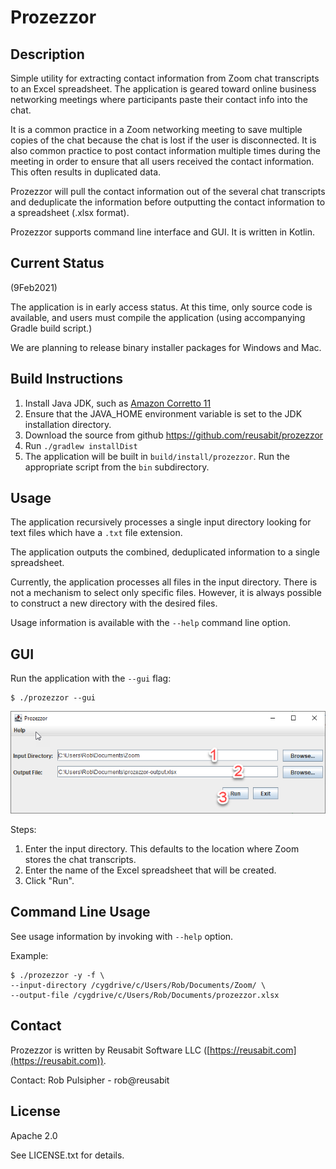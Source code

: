 # Prozezzor

## Description

Simple utility for extracting contact information from Zoom chat 
transcripts to an Excel spreadsheet. The application is geared 
toward online business networking 
meetings where participants paste their contact info into the chat. 

It is a common practice in a Zoom networking meeting to save multiple
copies of the chat because the chat is lost if the user is 
disconnected. It is also common practice to post contact information
multiple times during the meeting in order to ensure that all users
received the contact information. This often results in duplicated
data.

Prozezzor will pull the contact information out of the several chat transcripts
and deduplicate the information before outputting the contact information
to a spreadsheet (.xlsx format).

Prozezzor supports command line interface and GUI. It is written in Kotlin.


## Current Status

(9Feb2021)

The application is in early access status. At this time, 
only source code is available, and users must compile the 
application (using accompanying Gradle build script.)

We are planning to release binary installer packages 
for Windows and Mac.

## Build Instructions

1. Install Java JDK, such as 
   [Amazon Corretto 11](https://docs.aws.amazon.com/corretto/latest/corretto-11-ug/downloads-list.html)
2. Ensure that the JAVA_HOME environment variable is set to the JDK
   installation directory.
3. Download the source from github https://github.com/reusabit/prozezzor
4. Run ```./gradlew installDist```
5. The application will be built in ```build/install/prozezzor```. Run
   the appropriate script from the ```bin``` subdirectory.

## Usage

The application recursively processes a single input directory 
looking for text files which have a ```.txt``` file extension.

The application outputs the combined, deduplicated information to
a single spreadsheet.

Currently, the application processes all files in the input directory.
There is not a mechanism to select only specific files. However,
it is always possible to construct a new directory with the desired
files.

Usage information is available with the ```--help``` command line
option.

## GUI

Run the application with the ```--gui``` flag:

```
$ ./prozezzor --gui
```

![Screenshot of GUI with labeled steps](doc/guiScreenshot.png)

Steps:
1. Enter the input directory. This defaults to the location where
   Zoom stores the chat transcripts.
2. Enter the name of the Excel spreadsheet that will be created.
3. Click "Run".

## Command Line Usage

See usage information by invoking with ```--help``` option.

Example:

```
$ ./prozezzor -y -f \
--input-directory /cygdrive/c/Users/Rob/Documents/Zoom/ \
--output-file /cygdrive/c/Users/Rob/Documents/prozezzor.xlsx
```

## Contact

Prozezzor is written by Reusabit Software LLC ([https://reusabit.com](https://reusabit.com)).

Contact: Rob Pulsipher - rob@reusabit

## License

Apache 2.0

See LICENSE.txt for details.
